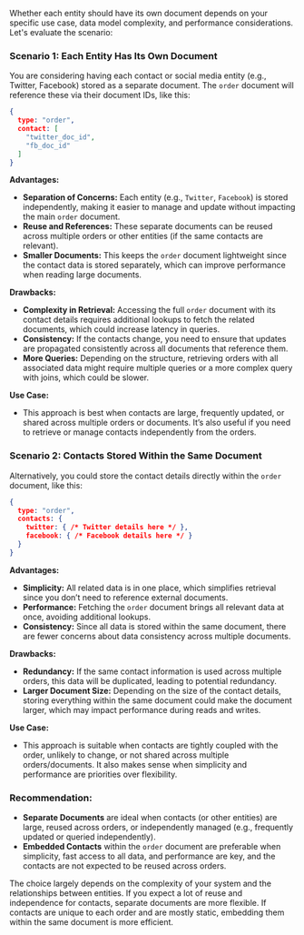Whether each entity should have its own document depends on your specific use case, data model complexity, and performance considerations. Let's evaluate the scenario:

### **Scenario 1: Each Entity Has Its Own Document**
You are considering having each contact or social media entity (e.g., Twitter, Facebook) stored as a separate document. The `order` document will reference these via their document IDs, like this:

```json
{
  type: "order",
  contact: [
    "twitter_doc_id",
    "fb_doc_id"
  ]
}
```

**Advantages:**
- **Separation of Concerns:** Each entity (e.g., `Twitter`, `Facebook`) is stored independently, making it easier to manage and update without impacting the main `order` document.
- **Reuse and References:** These separate documents can be reused across multiple orders or other entities (if the same contacts are relevant).
- **Smaller Documents:** This keeps the `order` document lightweight since the contact data is stored separately, which can improve performance when reading large documents.

**Drawbacks:**
- **Complexity in Retrieval:** Accessing the full `order` document with its contact details requires additional lookups to fetch the related documents, which could increase latency in queries.
- **Consistency:** If the contacts change, you need to ensure that updates are propagated consistently across all documents that reference them.
- **More Queries:** Depending on the structure, retrieving orders with all associated data might require multiple queries or a more complex query with joins, which could be slower.

**Use Case:**
- This approach is best when contacts are large, frequently updated, or shared across multiple orders or documents. It’s also useful if you need to retrieve or manage contacts independently from the orders.

### **Scenario 2: Contacts Stored Within the Same Document**
Alternatively, you could store the contact details directly within the `order` document, like this:

```json
{
  type: "order",
  contacts: {
    twitter: { /* Twitter details here */ },
    facebook: { /* Facebook details here */ }
  }
}
```

**Advantages:**
- **Simplicity:** All related data is in one place, which simplifies retrieval since you don’t need to reference external documents.
- **Performance:** Fetching the `order` document brings all relevant data at once, avoiding additional lookups.
- **Consistency:** Since all data is stored within the same document, there are fewer concerns about data consistency across multiple documents.

**Drawbacks:**
- **Redundancy:** If the same contact information is used across multiple orders, this data will be duplicated, leading to potential redundancy.
- **Larger Document Size:** Depending on the size of the contact details, storing everything within the same document could make the document larger, which may impact performance during reads and writes.

**Use Case:**
- This approach is suitable when contacts are tightly coupled with the order, unlikely to change, or not shared across multiple orders/documents. It also makes sense when simplicity and performance are priorities over flexibility.

### **Recommendation:**
- **Separate Documents** are ideal when contacts (or other entities) are large, reused across orders, or independently managed (e.g., frequently updated or queried independently).
- **Embedded Contacts** within the `order` document are preferable when simplicity, fast access to all data, and performance are key, and the contacts are not expected to be reused across orders.

The choice largely depends on the complexity of your system and the relationships between entities. If you expect a lot of reuse and independence for contacts, separate documents are more flexible. If contacts are unique to each order and are mostly static, embedding them within the same document is more efficient.